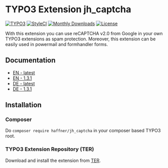 # TYPO3 Extension jh_captcha

[![TYPO3](https://img.shields.io/badge/TYPO3-7.6--8.7-orange.svg?style=flat-square)](https://typo3.org/extensions/repository/view/jh_captcha)
[![StyleCI](https://styleci.io/repos/81837087/shield)](https://styleci.io/repos/81837087/)
[![Monthly Downloads](https://poser.pugx.org/haffner/jh_captcha/d/monthly)](https://packagist.org/packages/haffner/jh_captcha)
[![License](https://poser.pugx.org/haffner/jh_captcha/license)](https://packagist.org/packages/haffner/jh_captcha)

With this extension you can use reCAPTCHA v2.0 from Google in your own TYPO3 extensions as spam protection. 
Moreover, this extension can be easily used in powermail and formhandler forms.

## Documentation

* [EN - latest](https://docs.typo3.org/typo3cms/extensions/jh_captcha/)
* [EN - 1.3.1](https://docs.typo3.org/typo3cms/extensions/jh_captcha/1.3.1/)
* [DE - latest](https://docs.typo3.org/typo3cms/extensions/jh_captcha/de-de/)
* [DE - 1.3.1](https://docs.typo3.org/typo3cms/extensions/jh_captcha/de-de/1.3.1/)

## Installation

### Composer

Do `composer require haffner/jh_captcha` in your composer based TYPO3 root.

### TYPO3 Extension Repository (TER)

Download and install the extension from [TER](https://typo3.org/extensions/repository/view/jh_captcha).
